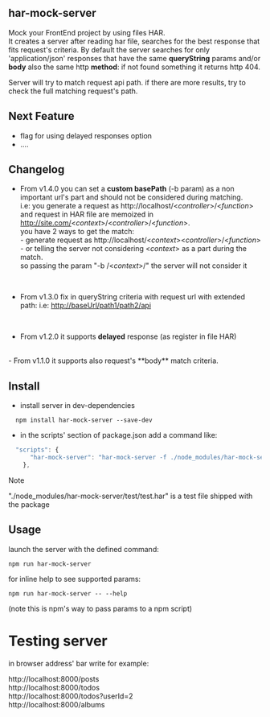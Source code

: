 ## har-mock-server
Mock your FrontEnd project by using files HAR.<br/>
It creates a server after reading har file, searches for the best response that fits request's criteria.
By default the server searches for only 'application/json' responses that have the same **queryString** params and/or **body** also the same http **method**: if not found something it returns http 404.

Server will try to match request api path.
if there are more results, try to check the full matching request's path.


## Next Feature
- flag for using delayed responses option
- ....


## Changelog
- From v1.4.0 you can set a **custom basePath** (-b param) as a non important url's part and should not be considered during matching.<br>
i.e:  you generate a request as http://localhost/<_controller_>/<_function_> and request in HAR file are memoized in http://site.com/<_context_>/<_controller_>/<_function_>.
<br>you have 2 ways to get the match:
<br>- generate request as http://localhost/<_context_><_controller_>/<_function_>
<br>- or telling the server not considering <_context_> as a part during the match.
<br>so passing the param "-b /<_context_>/" the server will not consider it
<br/>

- From v1.3.0  fix in queryString criteria with request url with extended path: i.e:  <http://baseUrl/path1/path2/api>
<br/>

- From v1.2.0  it supports **delayed** response (as register in file HAR)
<br/>
- From v1.1.0 it supports also request's **body** match criteria.


## Install
- install server in dev-dependencies
```shell
  npm install har-mock-server --save-dev
```

- in the scripts' section of package.json add a command like:
```javascript
  "scripts": {
      "har-mock-server": "har-mock-server -f ./node_modules/har-mock-server/test/test.har"
	},
```
> [!NOTE]
> "./node_modules/har-mock-server/test/test.har" is a test file shipped with the package

## Usage
launch the server with the defined command:<br/>
  ```
  npm run har-mock-server
  ```

for inline help to see supported params:
  ```
  npm run har-mock-server -- --help
  ```
(note this is npm's way to pass params to a npm script)

# Testing server

in browser address' bar write for example:

http://localhost:8000/posts<br />
http://localhost:8000/todos<br />
http://localhost:8000/todos?userId=2<br />
http://localhost:8000/albums<br />
